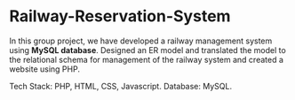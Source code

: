 # Railway-Reservation-System

In this group project, we have developed a railway management system using **MySQL database**. Designed an ER model and translated the model to the relational schema for management of the railway system and created a website using PHP.

Tech Stack: PHP, HTML, CSS, Javascript.
Database: MySQL.
